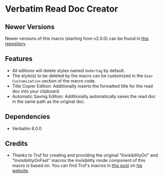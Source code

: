 # Verbatim Read Doc Creator

## Newer Versions
Newer versions of this macro (starting from v2.0.0) can be found in [this repository](https://github.com/KSXia/Verbatim-Read-Doc-Creator).

## Features
* All editions will delete styles named `Undertag` by default.
* The style(s) to be deleted by the macro can be customized in the `User Customization` section of the macro code.
* Title Copier Edition: Additionally inserts the formatted title for the read doc into your clipboard.
* Automatic Saving Edition: Additionally automatically saves the read doc in the same path as the original doc.

## Dependencies
* Verbatim 6.0.0

## Credits
* Thanks to Truf for creating and providing the original "InvisibilityOn" and "InvisibilityOnFast" macros the invisibility mode component of this macro is based on. You can find Truf's macros in [this post](https://debate-decoded.ghost.io/leveling-up-verbatim/) on [his website](https://debate-decoded.ghost.io/).
